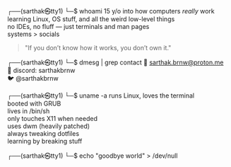 ┌──(sarthak㉿tty1)
└─$ whoami
15 y/o into how computers *really* work  
learning Linux, OS stuff, and all the weird low-level things  
no IDEs, no fluff — just terminals and man pages  
systems > socials

> "If you don’t know how it works, you don’t own it."

┌──(sarthak㉿tty1)
└─$ dmesg | grep contact
📧 sarthak.brnw@proton.me  
💬 discord: sarthakbrnw  
🐦 @sarthakbrnw

┌──(sarthak㉿tty1)
└─$ uname -a
runs Linux, loves the terminal  
booted with GRUB  
lives in /bin/sh  
only touches X11 when needed  
uses dwm (heavily patched)  
always tweaking dotfiles  
learning by breaking stuff

┌──(sarthak㉿tty1)
└─$ echo "goodbye world" > /dev/null

